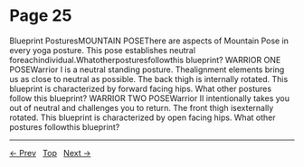 # Page 25

Blueprint PosturesMOUNTAIN POSEThere are aspects of Mountain Pose in every yoga posture. This pose establishes neutral foreachindividual.Whatotherposturesfollowthis blueprint?
WARRIOR ONE POSEWarrior I is a neutral standing posture. Thealignment elements bring us as close to neutral as possible. The back thigh is internally rotated. This blueprint is characterized by forward facing hips. What other postures follow this blueprint?
WARRIOR TWO POSEWarrior II intentionally takes you out of neutral and challenges you to return. The front thigh isexternally rotated. This blueprint is characterized by open facing hips. What other postures followthis blueprint?


---
[← Prev](/pages/page-024.md) &nbsp; [Top](/index.md) &nbsp; [Next →](/pages/page-026.md)
